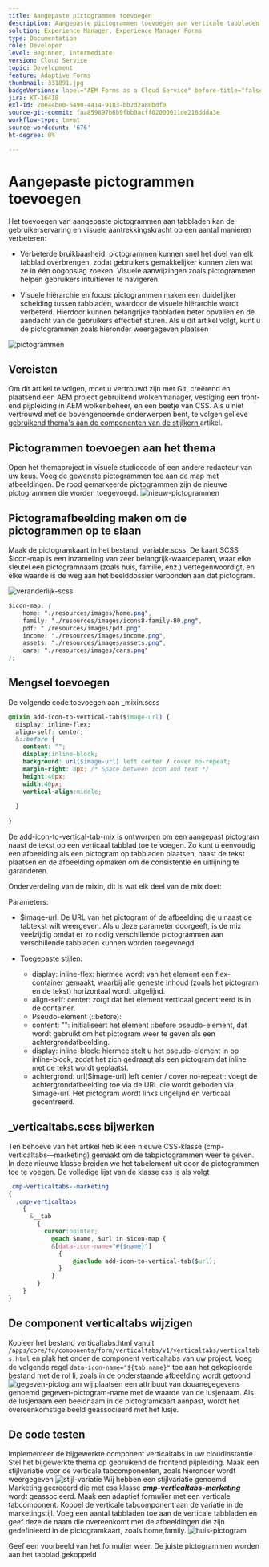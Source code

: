 ```yaml
---
title: Aangepaste pictogrammen toevoegen
description: Aangepaste pictogrammen toevoegen aan verticale tabbladen
solution: Experience Manager, Experience Manager Forms
type: Documentation
role: Developer
level: Beginner, Intermediate
version: Cloud Service
topic: Development
feature: Adaptive Forms
thumbnail: 331891.jpg
badgeVersions: label="AEM Forms as a Cloud Service" before-title="false"
jira: KT-16418
exl-id: 20e44be0-5490-4414-9183-bb2d2a80bdf0
source-git-commit: faa859897b6b9fbb0acff02000611de216ddda3e
workflow-type: tm+mt
source-wordcount: '676'
ht-degree: 0%

---
```


# Aangepaste pictogrammen toevoegen

Het toevoegen van aangepaste pictogrammen aan tabbladen kan de gebruikerservaring en visuele aantrekkingskracht op een aantal manieren verbeteren:

* Verbeterde bruikbaarheid: pictogrammen kunnen snel het doel van elk tabblad overbrengen, zodat gebruikers gemakkelijker kunnen zien wat ze in één oogopslag zoeken. Visuele aanwijzingen zoals pictogrammen helpen gebruikers intuïtiever te navigeren.

* Visuele hiërarchie en focus: pictogrammen maken een duidelijker scheiding tussen tabbladen, waardoor de visuele hiërarchie wordt verbeterd. Hierdoor kunnen belangrijke tabbladen beter opvallen en de aandacht van de gebruikers effectief sturen.
Als u dit artikel volgt, kunt u de pictogrammen zoals hieronder weergegeven plaatsen

![ pictogrammen ](assets/icons.png)

## Vereisten

Om dit artikel te volgen, moet u vertrouwd zijn met Git, creërend en plaatsend een AEM project gebruikend wolkenmanager, vestiging een front-end pijpleiding in AEM wolkenbeheer, en een beetje van CSS. Als u niet vertrouwd met de bovengenoemde onderwerpen bent, te volgen gelieve [ gebruikend thema&#39;s aan de componenten van de stijlkern ](https://experienceleague.adobe.com/en/docs/experience-manager-cloud-service/content/forms/adaptive-forms-authoring/authoring-adaptive-forms-core-components/create-an-adaptive-form-on-forms-cs/using-themes-in-core-components#rename-env-file-theme-folder) artikel.

## Pictogrammen toevoegen aan het thema

Open het themaproject in visuele studiocode of een andere redacteur van uw keus.
Voeg de gewenste pictogrammen toe aan de map met afbeeldingen.
De rood gemarkeerde pictogrammen zijn de nieuwe pictogrammen die worden toegevoegd.
![ nieuw-pictogrammen ](assets/newicons.png)

## Pictogramafbeelding maken om de pictogrammen op te slaan

Maak de pictogramkaart in het bestand _variable.scss. De kaart SCSS $icon-map is een inzameling van zeer belangrijk-waardeparen, waar elke sleutel een pictogramnaam (zoals huis, familie, enz.) vertegenwoordigt, en elke waarde is de weg aan het beelddossier verbonden aan dat pictogram.

![ veranderlijk-scss ](assets/variable_scss.png)

```css
$icon-map: (
    home: "./resources/images/home.png",
    family: "./resources/images/icons8-family-80.png",
    pdf: "./resources/images/pdf.png",
    income: "./resources/images/income.png",
    assets: "./resources/images/assets.png",
    cars: "./resources/images/cars.png"
);
```

## Mengsel toevoegen

De volgende code toevoegen aan _mixin.scss

```css
@mixin add-icon-to-vertical-tab($image-url) {
  display: inline-flex;
  align-self: center;
  &::before {
    content: "";
    display:inline-block;
    background: url($image-url) left center / cover no-repeat;
    margin-right: 8px; /* Space between icon and text */
    height:40px;
    width:40px;
    vertical-align:middle;
    
  }
  
}
```

De add-icon-to-vertical-tab-mix is ontworpen om een aangepast pictogram naast de tekst op een verticaal tabblad toe te voegen. Zo kunt u eenvoudig een afbeelding als een pictogram op tabbladen plaatsen, naast de tekst plaatsen en de afbeelding opmaken om de consistentie en uitlijning te garanderen.

Onderverdeling van de mixin, dit is wat elk deel van de mix doet:

Parameters:

* $image-url: De URL van het pictogram of de afbeelding die u naast de tabtekst wilt weergeven. Als u deze parameter doorgeeft, is de mix veelzijdig omdat er zo nodig verschillende pictogrammen aan verschillende tabbladen kunnen worden toegevoegd.

* Toegepaste stijlen:

   * display: inline-flex: hiermee wordt van het element een flex-container gemaakt, waarbij alle geneste inhoud (zoals het pictogram en de tekst) horizontaal wordt uitgelijnd.
   * align-self: center: zorgt dat het element verticaal gecentreerd is in de container.
   * Pseudo-element (::before):
   * content: &quot;&quot;: initialiseert het element ::before pseudo-element, dat wordt gebruikt om het pictogram weer te geven als een achtergrondafbeelding.
   * display: inline-block: hiermee stelt u het pseudo-element in op inline-block, zodat het zich gedraagt als een pictogram dat inline met de tekst wordt geplaatst.
   * achtergrond: url($image-url) left center / cover no-repeat;: voegt de achtergrondafbeelding toe via de URL die wordt geboden via $image-url. Het pictogram wordt links uitgelijnd en verticaal gecentreerd.

## _verticaltabs.scss bijwerken

Ten behoeve van het artikel heb ik een nieuwe CSS-klasse (cmp-verticaltabs—marketing) gemaakt om de tabpictogrammen weer te geven. In deze nieuwe klasse breiden we het tabelement uit door de pictogrammen toe te voegen. De volledige lijst van de klasse css is als volgt

```css
.cmp-verticaltabs--marketing
{
  .cmp-verticaltabs
    {
      &__tab 
        {
          cursor:pointer;
            @each $name, $url in $icon-map {
            &[data-icon-name="#{$name}"]
              {
                  @include add-icon-to-vertical-tab($url);
              }
            }
        }
    }
}
```

## De component verticaltabs wijzigen

Kopieer het bestand verticaltabs.html vanuit ```/apps/core/fd/components/form/verticaltabs/v1/verticaltabs/verticaltabs.html``` en plak het onder de component verticaltabs van uw project. Voeg de volgende regel ```data-icon-name="${tab.name}"``` toe aan het gekopieerde bestand met de rol li, zoals in de onderstaande afbeelding wordt getoond
![ gegeven-pictogram ](assets/data-icons.png)
wij plaatsen een attribuut van douanegegevens genoemd gegeven-pictogram-name met de waarde van de lusjenaam. Als de lusjenaam een beeldnaam in de pictogramkaart aanpast, wordt het overeenkomstige beeld geassocieerd met het lusje.



## De code testen

Implementeer de bijgewerkte component verticaltabs in uw cloudinstantie.
Stel het bijgewerkte thema op gebruikend de frontend pijpleiding.
Maak een stijlvariatie voor de verticale tabcomponenten, zoals hieronder wordt weergegeven
![ stijl-variatie ](assets/verticaltab-style-variation.png)
Wij hebben een stijlvariatie genoemd Marketing gecreeerd die met css klasse _**cmp-verticaltabs-marketing**_ wordt geassocieerd.
Maak een adaptief formulier met een verticale tabcomponent. Koppel de verticale tabcomponent aan de variatie in de marketingstijl.
Voeg een aantal tabbladen toe aan de verticale tabbladen en geef deze de naam die overeenkomt met de afbeeldingen die zijn gedefinieerd in de pictogramkaart, zoals home,family.
![ huis-pictogram ](assets/tab-name.png)

Geef een voorbeeld van het formulier weer. De juiste pictogrammen worden aan het tabblad gekoppeld

